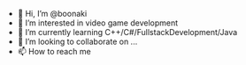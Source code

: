 - 👋 Hi, I’m @boonaki
- 👀 I’m interested in video game development
- 🌱 I’m currently learning C++/C#/FullstackDevelopment/Java
- 💞️ I’m looking to collaborate on ...
- 📫 How to reach me 

<!---
boonaki/boonaki is a ✨ special ✨ repository because its `README.md` (this file) appears on your GitHub profile.
You can click the Preview link to take a look at your changes.
--->
